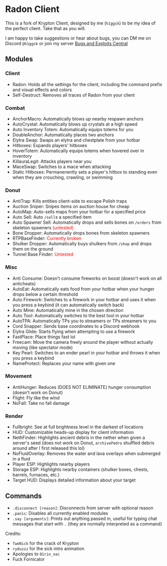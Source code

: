 # Radon Client

This is a fork of Krypton Client, designed by me (`h1ggsk`) to be my idea of the perfect client. Take that as you will.

I am happy to take suggestions or hear about bugs, you can DM me on Discord `@h1ggsk` or join my server [Bugs and Exploits Central](https://discord.com/invite/VPHpTe6Z2U)

## Modules
### Client
- Radon: Holds all the settings for the client, including the command prefix and visual effects and colors
- Self-Destruct: Removes all traces of Radon from your client
### Combat
- AnchorMacro: Automatically blows up nearby respawn anchors
- AutoCrystal: Automatically blows up crystals at a high speed
- Auto Inventory Totem: Automatically equips totems for you
- DoubleAnchor: Automatically places two anchors
- Elytra Swap: Swaps an elytra and chestplate from your hotbar
- Hitboxes: Expands players' hitboxes
- HoverTotem: Automatically equips totems when hovered over in inventory
- KillauraLegit: Attacks players near you
- MaceSwap: Switches to a mace when attacking
- Static Hitboxes: Permanenently sets a player's hitbox to standing even when they are crouching, crawling, or swimming
### Donut
- AntiTrap: Kills entities client-side to escape Polish traps
- Auction Sniper: Snipes items on auction house for cheap
- AutoMap: Auto-sells maps from your hotbar for a specified price
- Auto Sell: Auto `/sell`s a specified item
- Auto Spawner Sell: Automatically drops and sells bones on `/orders` from skeleton spawners <font color="red">(untested)</font>
- Bone Dropper: Automatically drops bones from skeleton spawners
- RTPBaseFinder: <font color="red">Currently broken</font>
- Shulker Dropper: Automatically buys shulkers from `/shop` and drops them on the ground
- Tunnel Base Finder: <font color="red">Untested</font>
### Misc
- Anti Consume: Doesn't consume fireworks on boost (doesn't work on all anticheats)
- AutoEat: Automatically eats food from your hotbar when your hunger drops below a certain threshold
- Auto Firework: Switches to a firework in your hotbar and uses it when you press a keybind (it can automatically switch back)
- Auto Mine: Automatically mine in the chosen direction
- Auto Tool: Automatically switches to the best tool in your hotbar
- AutoTPA: Automatically TPs you to streamers or TPs streamers to you
- Cord Snapper: Sends base coordinates to a Discord webhook
- Elytra Glide: Starts flying when attempting to use a firework
- FastPlace: Place things fast lol
- Freecam: Move the camera freely around the player without actually moving (like spectator mode)
- Key Pearl: Switches to an ender pearl in your hotbar and throws it when you press a keybind
- NameProtect: Replaces your name with given one
### Movement
- AntiHunger: Reduces (DOES NOT ELIMINATE) hunger consumption (doesn't work on Donut)
- Flight: Fly like the wind
- NoFall: Take no fall damage
### Render
- Fullbright: See at full brightness level in the darkest of locations
- HUD: Customizable heads-up display for client information
- NethFinder: Highlights ancient debris in the nether when given a server's seed (does not work on Donut, `archivePedro` shuffled debris around after I first released this lol)
- NoFluidOverlay: Removes the water and lava overlays when submerged in a fluid
- Player ESP: Highlights nearby players
- Storage ESP: Highlights nearby containers (shulker boxes, chests, barrels, furnaces, etc.)
- Target HUD: Displays detailed information about your target

## Commands
- `.disconnect [reason]`: Disconnects from server with optional reason
- `.panic`: Disables all currently enabled modules
- `.say [arguments]`: Prints out anything passed in, useful for typing chat messages that start with `.` (they are normally interpreted as a command)

Credits:
- `TwoNick` for the crack of Krypton
- `ryduzzz` for the sick intro animation
- Apologies to `01rin_nac`
- Fuck Fornicator